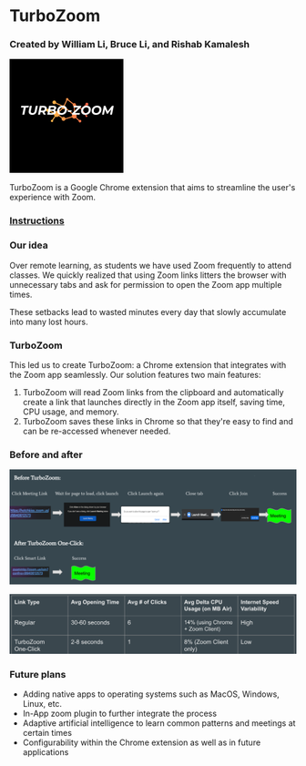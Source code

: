 # TurboZoom
### Created by William Li, Bruce Li, and Rishab Kamalesh
![TurboZoom logo](Turbo-Zoom-Logo.png "TurboZoom logo")

TurboZoom is a Google Chrome extension that aims to streamline the user's experience with Zoom.

### [Instructions](instructions.md)

### Our idea

Over remote learning, as students we have used Zoom frequently to attend classes. We quickly realized that using Zoom links litters the browser with unnecessary tabs and ask for permission to open the Zoom app multiple times.

These setbacks lead to wasted minutes every day that slowly accumulate into many lost hours.

### TurboZoom

This led us to create TurboZoom: a Chrome extension that integrates with the Zoom app seamlessly. Our solution features two main features:
1. TurboZoom will read Zoom links from the clipboard and automatically create a link that launches directly in the Zoom app itself, saving time, CPU usage, and memory.
2. TurboZoom saves these links in Chrome so that they're easy to find and can be re-accessed whenever needed.

### Before and after
![Comparison](compare.png "comparison")

![Statistics](stats.png "statistics")

### Future plans

- Adding native apps to operating systems such as MacOS, Windows, Linux, etc.
- In-App zoom plugin to further integrate the process
- Adaptive artificial intelligence to learn common patterns and meetings at certain times
- Configurability within the Chrome extension as well as in future applications
